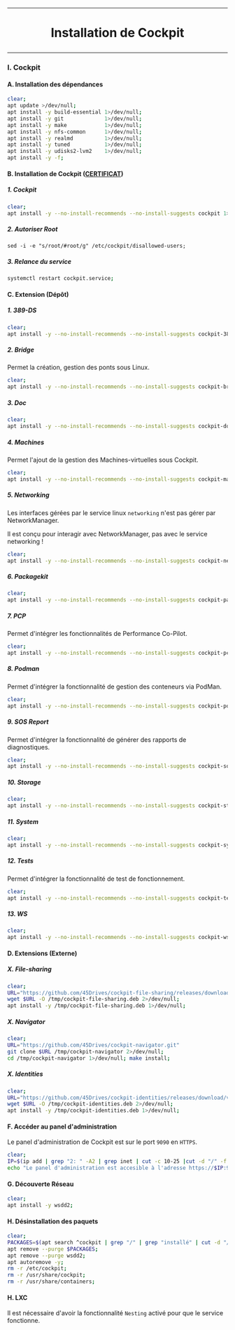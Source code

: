 ------------------------------------------------------------------------------------------------------------------------------------------------
# <p align='center'> Installation de Cockpit </p>
------------------------------------------------------------------------------------------------------------------------------------------------

### I. Cockpit
#### A. Installation des dépendances
```bash
clear;
apt update >/dev/null;
apt install -y build-essential 1>/dev/null;
apt install -y git             1>/dev/null;
apt install -y make            1>/dev/null;
apt install -y nfs-common      1>/dev/null;
apt install -y realmd          1>/dev/null;
apt install -y tuned           1>/dev/null;
apt install -y udisks2-lvm2    1>/dev/null;
apt install -y -f;
```

#### B. Installation de Cockpit ([CERTIFICAT](https://infotechys.com/install-ssl-certificates-on-cockpit/))
##### 1. Cockpit
```bash
clear;
apt install -y --no-install-recommends --no-install-suggests cockpit 1>/dev/null;
```

##### 2. Autoriser Root
```
sed -i -e "s/root/#root/g" /etc/cockpit/disallowed-users;
```

##### 3. Relance du service
```bash
systemctl restart cockpit.service;
```


#### C. Extension (Dépôt)
##### 1. 389-DS
```bash
clear;
apt install -y --no-install-recommends --no-install-suggests cockpit-389-ds 1>/dev/null;
```

##### 2. Bridge
Permet la création, gestion des ponts sous Linux.
```bash
clear;
apt install -y --no-install-recommends --no-install-suggests cockpit-bridge 1>/dev/null;
```

##### 3. Doc
```bash
clear;
apt install -y --no-install-recommends --no-install-suggests cockpit-doc 1>/dev/null;
```

##### 4. Machines
Permet l'ajout de la gestion des Machines-virtuelles sous Cockpit.
```bash
clear;
apt install -y --no-install-recommends --no-install-suggests cockpit-machines 1>/dev/null;
```

##### 5. Networking
Les interfaces gérées par le service linux `networking` n'est pas gérer par NetworkManager.

Il est conçu pour interagir avec NetworkManager, pas avec le service networking !

```bash
clear;
apt install -y --no-install-recommends --no-install-suggests cockpit-networkmanager 1>/dev/null;
```

##### 6. Packagekit
```bash
clear;
apt install -y --no-install-recommends --no-install-suggests cockpit-packagekit 1>/dev/null;
```

##### 7. PCP
Permet d'intégrer les fonctionnalités de Performance Co-Pilot.
```bash
clear;
apt install -y --no-install-recommends --no-install-suggests cockpit-pcp 1>/dev/null;
```

##### 8. Podman
Permet d'intégrer la fonctionnalité de gestion des conteneurs via PodMan.
```bash
clear;
apt install -y --no-install-recommends --no-install-suggests cockpit-podman 1>/dev/null;
```

##### 9. SOS Report
Permet d'intégrer la fonctionnalité de générer des rapports de diagnostiques.
```bash
clear;
apt install -y --no-install-recommends --no-install-suggests cockpit-sosreport 1>/dev/null;
```

##### 10. Storage
```bash
clear;
apt install -y --no-install-recommends --no-install-suggests cockpit-storaged 1>/dev/null;
```

##### 11. System
```bash
clear;
apt install -y --no-install-recommends --no-install-suggests cockpit-system 1>/dev/null;
```

##### 12. Tests
Permet d'intégrer la fonctionnalité de test de fonctionnement.
```bash
clear;
apt install -y --no-install-recommends --no-install-suggests cockpit-tests 1>/dev/null;
```

##### 13. WS
```bash
clear;
apt install -y --no-install-recommends --no-install-suggests cockpit-ws 1>/dev/null;
```

#### D. Extensions (Externe)
##### X. File-sharing
```bash
clear;
URL="https://github.com/45Drives/cockpit-file-sharing/releases/download/v4.2.9/cockpit-file-sharing_4.2.9-1focal_all.deb"
wget $URL -O /tmp/cockpit-file-sharing.deb 2>/dev/null;
apt install -y /tmp/cockpit-file-sharing.deb 1>/dev/null;
```

##### X. Navigator
```bash
clear;
URL="https://github.com/45Drives/cockpit-navigator.git"
git clone $URL /tmp/cockpit-navigator 2>/dev/null;
cd /tmp/cockpit-navigator 1>/dev/null; make install;
```

##### X. Identities
```bash
clear;
URL="https://github.com/45Drives/cockpit-identities/releases/download/v0.1.12/cockpit-identities_0.1.12-1focal_all.deb"
wget $URL -O /tmp/cockpit-identities.deb 2>/dev/null;
apt install -y /tmp/cockpit-identities.deb 1>/dev/null;
```





#### F. Accéder au panel d'administration
Le panel d'administration de Cockpit est sur le port `9090` en `HTTPS`.

```bash
clear;
IP=$(ip add | grep "2: " -A2 | grep inet | cut -c 10-25 |cut -d "/" -f 1)
echo "Le panel d'administration est accesible à l'adresse https://$IP:9090"
```

#### G. Découverte Réseau
```bash
clear;
apt install -y wsdd2;
```
#### H. Désinstallation des paquets

```bash
clear;
PACKAGES=$(apt search ^cockpit | grep "/" | grep "installé" | cut -d "/" -f 1 | xargs -n 50)
apt remove --purge $PACKAGES;
apt remove --purge wsdd2;
apt autoremove -y;
rm -r /etc/cockpit;
rm -r /usr/share/cockpit;
rm -r /usr/share/containers;
```

#### H. LXC
Il est nécessaire d'avoir la fonctionnalité `Nesting` activé pour que le service fonctionne.

<br />
